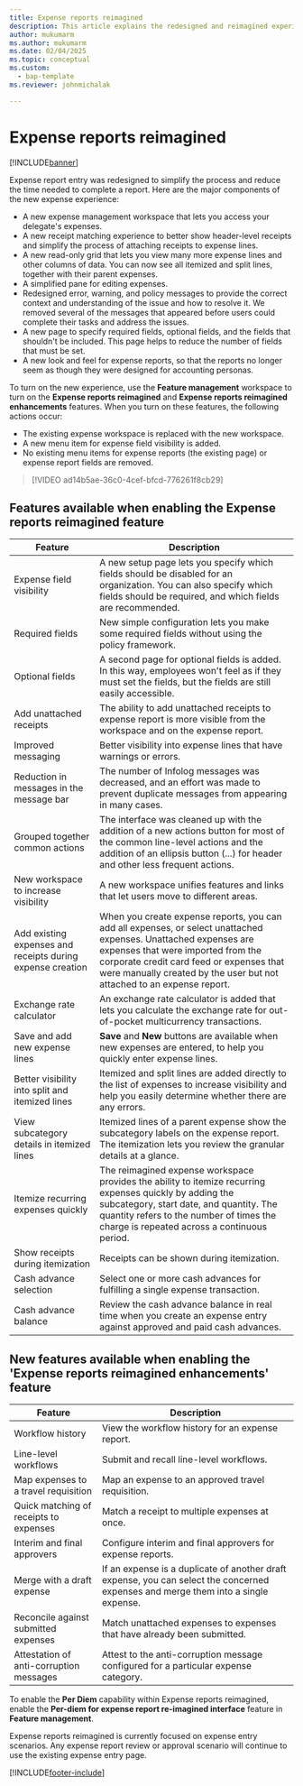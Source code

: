```yaml
---
title: Expense reports reimagined
description: This article explains the redesigned and reimagined experience for expense report entry.
author: mukumarm
ms.author: mukumarm
ms.date: 02/04/2025
ms.topic: conceptual
ms.custom: 
  - bap-template
ms.reviewer: johnmichalak

---
```


# Expense reports reimagined

[!INCLUDE[banner](../includes/banner.md)]

Expense report entry was redesigned to simplify the process and reduce the time needed to complete a report. Here are the major components of the new expense experience:

- A new expense management workspace that lets you access your delegate's expenses.
- A new receipt matching experience to better show header-level receipts and simplify the process of attaching receipts to expense lines.
- A new read-only grid that lets you view many more expense lines and other columns of data. You can now see all itemized and split lines, together with their parent expenses.
- A simplified pane for editing expenses.
- Redesigned error, warning, and policy messages to provide the correct context and understanding of the issue and how to resolve it. We removed several of the messages that appeared before users could complete their tasks and address the issues.
- A new page to specify required fields, optional fields, and the fields that shouldn't be included. This page helps to reduce the number of fields that must be set.
- A new look and feel for expense reports, so that the reports no longer seem as though they were designed for accounting personas.

To turn on the new experience, use the **Feature management** workspace to turn on the **Expense reports reimagined** and **Expense reports reimagined enhancements** features. When you turn on these features, the following actions occur:

- The existing expense workspace is replaced with the new workspace.
- A new menu item for expense field visibility is added.
- No existing menu items for expense reports (the existing page) or expense report fields are removed.

> [!VIDEO ad14b5ae-36c0-4cef-bfcd-776261f8cb29]

## Features available when enabling the Expense reports reimagined feature

| Feature | Description |
|---|----|
| Expense field visibility | A new setup page lets you specify which fields should be disabled for an organization. You can also specify which fields should be required, and which fields are recommended. |
| Required fields | New simple configuration lets you make some required fields without using the policy framework. |
| Optional fields | A second page for optional fields is added. In this way, employees won't feel as if they must set the fields, but the fields are still easily accessible. |
| Add unattached receipts | The ability to add unattached receipts to expense report is more visible from the workspace and on the expense report. |
| Improved messaging | Better visibility into expense lines that have warnings or errors. |
| Reduction in messages in the message bar| The number of Infolog messages was decreased, and an effort was made to prevent duplicate messages from appearing in many cases. |
| Grouped together common actions | The interface was cleaned up with the addition of a new actions button for most of the common line-level actions and the addition of an ellipsis button (...) for header and other less frequent actions. |
| New workspace to increase visibility | A new workspace unifies features and links that let users move to different areas. |
| Add existing expenses and receipts during expense creation | When you create expense reports, you can add all expenses, or select unattached expenses. Unattached expenses are expenses that were imported from the corporate credit card feed or expenses that were manually created by the user but not attached to an expense report.|
| Exchange rate calculator | An exchange rate calculator is added that lets you calculate the exchange rate for out-of-pocket multicurrency transactions. |
| Save and add new expense lines | **Save** and **New** buttons are available when new expenses are entered, to help you quickly enter expense lines. |
| Better visibility into split and itemized lines | Itemized and split lines are added directly to the list of expenses to increase visibility and help you easily determine whether there are any errors. |
| View subcategory details in itemized lines | Itemized lines of a parent expense show the subcategory labels on the expense report. The itemization lets you  review the granular details at a glance.|
|Itemize recurring expenses quickly | The reimagined expense workspace provides the ability to itemize recurring expenses quickly by adding the subcategory, start date, and quantity. The quantity refers to the number of times the charge is repeated across a continuous period. |
| Show receipts during itemization | Receipts can be shown during itemization. |
| Cash advance selection | Select one or more cash advances for fulfilling a single expense transaction. |
| Cash advance balance | Review the cash advance balance in real time when you create an expense entry against approved and paid cash advances. |

## New features available when enabling the 'Expense reports reimagined enhancements' feature

| Feature | Description |
|---|----|
| Workflow history | View the workflow history for an expense report. |
| Line-level workflows | Submit and recall line-level workflows. |
| Map expenses to a travel requisition | Map an expense to an approved travel requisition. |
| Quick matching of receipts to expenses | Match a receipt to multiple expenses at once. |
| Interim and final approvers | Configure interim and final approvers for expense reports. |
| Merge with a draft expense | If an expense is a duplicate of another draft expense, you can select the concerned expenses and merge them into a single expense. |
| Reconcile against submitted expenses | Match unattached expenses to expenses that have already been submitted. |
| Attestation of anti-corruption messages | Attest to the anti-corruption message configured for a particular expense category. |

To enable the **Per Diem** capability within Expense reports reimagined, enable the **Per-diem for expense report re-imagined interface** feature in **Feature management**.

Expense reports reimagined is currently focused on expense entry scenarios. Any expense report review or approval scenario will continue to use the existing expense entry page.

[!INCLUDE[footer-include](../includes/footer-banner.md)]
